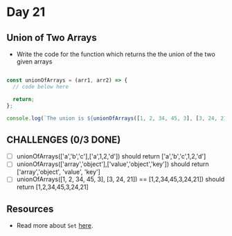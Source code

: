 # Day 21

## Union of Two Arrays

- Write the code for the function which returns the the union of the two given arrays


```javascript

const unionOfArrays = (arr1, arr2) => {
  // code below here

  return;
};

console.log(`The union is ${unionOfArrays([1, 2, 34, 45, 3], [3, 24, 21])}`);

```

## CHALLENGES (0/3 DONE)

- [ ] unionOfArrays(['a','b','c'],['a',1,2,'d']) should return ['a','b','c',1,2,'d']
- [ ] unionOfArrays(['array','object'],['value','object','key']) should return ['array','object', 'value', 'key']
- [ ] unionOfArrays([1, 2, 34, 45, 3], [3, 24, 21]) == [1,2,34,45,3,24,21]) should return [1,2,34,45,3,24,21]

## Resources

- Read more about `Set` [here](https://developer.mozilla.org/en-US/docs/Web/JavaScript/Reference/Global_Objects/Set).